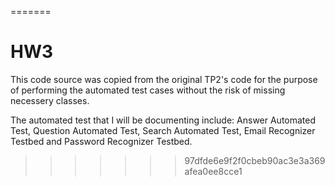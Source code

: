 =======
# HW3
This code source was copied from the original TP2's code for the purpose of performing the automated test  cases without the risk of missing necessery classes. 

The automated test that I will be documenting include: Answer Automated Test, Question Automated Test, Search Automated Test, Email Recognizer Testbed and Password Recognizer Testbed.
>>>>>>> 97dfde6e9f2f0cbeb90ac3e3a369afea0ee8cce1
